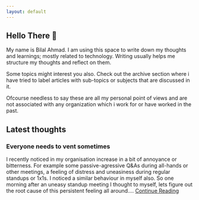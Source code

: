 ```yaml
---
layout: default
---
```


## Hello There &#128075;

My name is Bilal Ahmad. I am using this space to write down my thoughts and learnings; mostly related to technology. Writing usually helps me structure my thoughts and reflect on them.

Some topics might interest you also. Check out the archive section where i have tried to label articles with sub-topics or subjects that are discussed in it.

Ofcourse needless to say these are all my personal point of views and are not associated with any organization which i work for or have worked in the past.


## Latest thoughts


### Everyone needs to vent sometimes

I recently noticed in my organisation increase in a bit of annoyance or bitterness. For example some passive-agressive Q&As during all-hands or other meetings, a feeling of distress and uneasiness during regular standups or 1x1s. I noticed a similar behaviour in myself also. So one morning after an uneasy standup meeting I thought to myself, lets figure out the root cause of this persistent feeling all around.... [Continue Reading](./pages/everyone_needs_to_vent.html)



